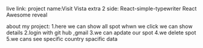 live link:
project name:Visit Vista
extra 2 side:
React-simple-typewriter
React Awesome reveal

about my project:
1.here we can show all spot whwn we click we can show details
2.login with git hub ,gmail
3.we can apdate our spot
4.we delete spot
5.we cans see specific country spacific data 

